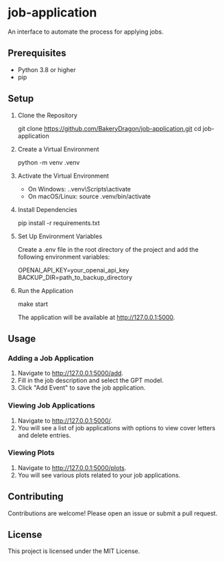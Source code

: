 # job-application

An interface to automate the process for applying jobs.

## Prerequisites

- Python 3.8 or higher
- pip

## Setup

1. Clone the Repository

   git clone https://github.com/BakeryDragon/job-application.git
   cd job-application

2. Create a Virtual Environment

   python -m venv .venv

3. Activate the Virtual Environment

   - On Windows:
     .\.venv\Scripts\activate
   - On macOS/Linux:
     source .venv/bin/activate

4. Install Dependencies

   pip install -r requirements.txt

5. Set Up Environment Variables

   Create a .env file in the root directory of the project and add the following environment variables:

   OPENAI_API_KEY=your_openai_api_key
   BACKUP_DIR=path_to_backup_directory

6. Run the Application

   make start

   The application will be available at http://127.0.0.1:5000.

## Usage

### Adding a Job Application

1. Navigate to http://127.0.0.1:5000/add.
2. Fill in the job description and select the GPT model.
3. Click "Add Event" to save the job application.

### Viewing Job Applications

1. Navigate to http://127.0.0.1:5000/.
2. You will see a list of job applications with options to view cover letters and delete entries.

### Viewing Plots

1. Navigate to http://127.0.0.1:5000/plots.
2. You will see various plots related to your job applications.

## Contributing

Contributions are welcome! Please open an issue or submit a pull request.

## License

This project is licensed under the MIT License.